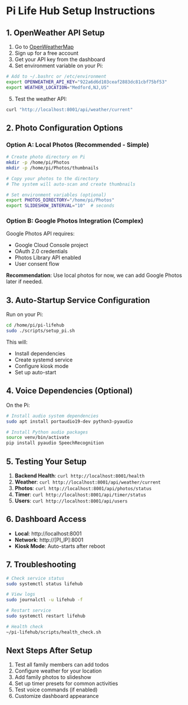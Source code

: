# Pi Life Hub Setup Instructions

## 1. OpenWeather API Setup

1. Go to [OpenWeatherMap](https://openweathermap.org/api)
2. Sign up for a free account
3. Get your API key from the dashboard
4. Set environment variable on your Pi:

```bash
# Add to ~/.bashrc or /etc/environment
export OPENWEATHER_API_KEY="922a6d6d103ceaf2883dc81cbf75bf53"
export WEATHER_LOCATION="Medford,NJ,US"
```

5. Test the weather API:
```bash
curl "http://localhost:8001/api/weather/current"
```

## 2. Photo Configuration Options

### Option A: Local Photos (Recommended - Simple)
```bash
# Create photo directory on Pi
mkdir -p /home/pi/Photos
mkdir -p /home/pi/Photos/thumbnails

# Copy your photos to the directory
# The system will auto-scan and create thumbnails

# Set environment variables (optional)
export PHOTOS_DIRECTORY="/home/pi/Photos"
export SLIDESHOW_INTERVAL="10"  # seconds
```

### Option B: Google Photos Integration (Complex)
Google Photos API requires:
- Google Cloud Console project
- OAuth 2.0 credentials
- Photos Library API enabled
- User consent flow

**Recommendation**: Use local photos for now, we can add Google Photos later if needed.

## 3. Auto-Startup Service Configuration

Run on your Pi:
```bash
cd /home/pi/pi-lifehub
sudo ./scripts/setup_pi.sh
```

This will:
- Install dependencies
- Create systemd service
- Configure kiosk mode
- Set up auto-start

## 4. Voice Dependencies (Optional)

On the Pi:
```bash
# Install audio system dependencies
sudo apt install portaudio19-dev python3-pyaudio

# Install Python audio packages
source venv/bin/activate
pip install pyaudio SpeechRecognition
```

## 5. Testing Your Setup

1. **Backend Health**: `curl http://localhost:8001/health`
2. **Weather**: `curl http://localhost:8001/api/weather/current`
3. **Photos**: `curl http://localhost:8001/api/photos/status`
4. **Timer**: `curl http://localhost:8001/api/timer/status`
5. **Users**: `curl http://localhost:8001/api/users`

## 6. Dashboard Access

- **Local**: http://localhost:8001
- **Network**: http://[PI_IP]:8001
- **Kiosk Mode**: Auto-starts after reboot

## 7. Troubleshooting

```bash
# Check service status
sudo systemctl status lifehub

# View logs
sudo journalctl -u lifehub -f

# Restart service
sudo systemctl restart lifehub

# Health check
~/pi-lifehub/scripts/health_check.sh
```

## Next Steps After Setup

1. Test all family members can add todos
2. Configure weather for your location
3. Add family photos to slideshow
4. Set up timer presets for common activities
5. Test voice commands (if enabled)
6. Customize dashboard appearance